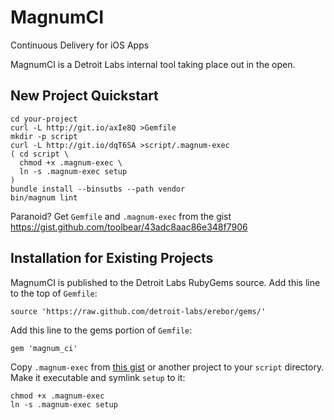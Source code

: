 MagnumCI
========

Continuous Delivery for iOS Apps

MagnumCI is a Detroit Labs internal tool taking place out in the open.

New Project Quickstart
----------------------

    cd your-project
    curl -L http://git.io/axIe8Q >Gemfile
    mkdir -p script
    curl -L http://git.io/dqT6SA >script/.magnum-exec
    ( cd script \
      chmod +x .magnum-exec \
      ln -s .magnum-exec setup
    )
    bundle install --binsutbs --path vendor
    bin/magnum lint

Paranoid? Get `Gemfile` and `.magnum-exec` from the gist https://gist.github.com/toolbear/43adc8aac86e348f7906

Installation for Existing Projects
----------------------------------

MagnumCI is published to the Detroit Labs RubyGems source. Add this line to the top of `Gemfile`:

    source 'https://raw.github.com/detroit-labs/erebor/gems/'

Add this line to the gems portion of `Gemfile`:

    gem 'magnum_ci'

Copy `.magnum-exec` from [this gist](https://gist.github.com/toolbear/43adc8aac86e348f7906) or another project to your `script`
directory. Make it executable and symlink `setup` to it:

    chmod +x .magnum-exec
    ln -s .magnum-exec setup 
